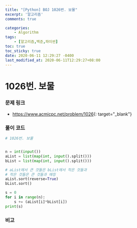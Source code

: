 ```yaml
---
title: "[Python] BOJ 1026번. 보물"
excerpt: '알고리즘'
comments: true

categories:
    - Algorithm
tags:
    - [알고리즘,백준,파이썬]
toc: true
toc_sticky: true
date: 2020-06-11 12:29:27 -0400
last_modified_at: 2020-06-11T12:29:27+08:00
---
```


# 1026번. 보물

### 문제 링크
- <https://www.acmicpc.net/problem/1026>{: target="\_blank"}

### 풀이 코드

```python
# 1026번. 보물


n = int(input())
aList = list(map(int, input().split()))
bList = list(map(int, input().split()))

# aList에서 큰 것들은 bList에서 작은 것들과
# 작은 것들은 큰 것들과 매칭
aList.sort(reverse=True)
bList.sort()

s = 0
for i in range(n):
    s += (aList[i]*bList[i])
print(s)
```

### 비고